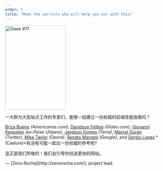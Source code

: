 ```yaml
---
order: 1
title: 'Meet the warriors who will help you out with this!'
---
```


<div class="img-left">
  <img id="geek-17" class="icos-geek" src="https://browserdiet.com/en/assets/img/17.png" alt="Geek #17" width="199" height="275" />
</div>

一大群为大型站点工作的专家们，能够一起建立一份权威的前端性能指南吗？

[Briza Bueno](http://www.brizabueno.com/) *(Americanas.com)*, [Davidson Fellipe](https://github.com/davidsonfellipe) *(Globo.com)*, [Giovanni Keppelen](https://github.com/keppelen) *(ex-Peixe Urbano)*, [Jaydson Gomes](https://github.com/jaydson) *(Terra)*, [Marcel Duran](https://github.com/marcelduran) *(Twitter)*, [Mike Taylor](https://github.com/miketaylr) *(Opera)*, [Renato Mangini](https://github.com/mangini) *(Google)*, and [Sérgio Lopes](http://sergiolopes.org) *(Caelum)*有没有可能一起出一份权威的参考呢?

这正是我们所做的！我们会引导你创造更快的网站。

<p class="project-leader">&mdash; [Zeno Rocha](http://zenorocha.com/), project lead.</p>
